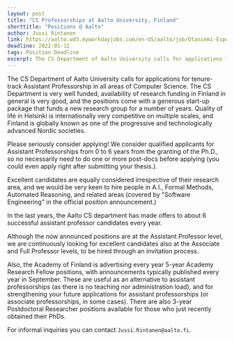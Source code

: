 ```yaml
---
layout: post
title: "CS Professorships at Aalto University, Finland"
shorttitle: "Positions @ Aalto"
author: Jussi Rintanen
link: https://aalto.wd3.myworkdayjobs.com/en-US/aalto/job/Otaniemi-Espoo-Finland/Assistant-or-Associate-Professors-in-Computer-Science_R32265
deadline: 2022-01-12
tags: Position Deadline
excerpt: The CS Department of Aalto University calls for applications for tenure-track Assistant Professorship in all areas of Computer Science.
---
```

The CS Department of Aalto University calls for applications for tenure-track Assistant Professorship in all areas of Computer Science. The CS Department is very well funded, availability of research funding in Finland in general is very good, and the positions come with a generous start-up package that funds a new research group for a number of years. Quality of life in Helsinki is internationally very competitive on multiple scales, and Finland is globally known as one of the progressive and technologically advanced Nordic societies.

Please seriously consider applying! We consider qualified applicants for Assistant Professorships from 0 to 6 years from the granting of the Ph.D., so no necessarily need to do one or more post-docs before applying (you could even apply right after submitting your thesis.).

Excellent candidates are equally considered irrespective of their research area, and we would be very keen to hire people in A.I., Formal Methods, Automated Reasoning, and related areas (covered by "Software Engineering" in the official position announcement.)

In the last years, the Aalto CS department has made offers to about 6 successful assistant professor candidates every year.

Although the now announced positions are at the Assistant Professor level, we are continuously looking for excellent candidates also at the Associate and Full Professor levels, to be hired through an invitation process.

Also, the Academy of Finland is advertising every year 5-year Academy Research Fellow positions, with announcements typically published every year in September. These are useful as an alternative to assistant professorships (as there is no teaching nor administration load), and for strengthening your future applications for assistant professorships (or associate professorships, in some cases). There are also 3-year Postdoctoral Researcher positions available for those who just recently obtained their PhDs.

For informal inquiries you can contact `Jussi.Rintanen@aalto.fi`.